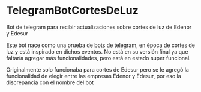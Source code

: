 # TelegramBotCortesDeLuz
Bot de telegram para recibir actualizaciones sobre cortes de luz de Edenor y Edesur

Este bot nace como una prueba de bots de telegram, en época de cortes de luz y está inspirado en dichos eventos. No está en su versión final ya que faltaría agregar más funcionalidades, pero está en estado super funcional.

Originalmente solo funcionaba para cortes de Edesur pero se le agregó la funcionalidad de elegir entre las empresas Edenor y Edesur, por eso la discrepancia con el nombre del bot
